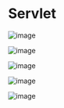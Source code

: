 # Servlet

​![image](image-20240427224855-r83msxr.png)​

​![image](image-20240427230756-im9pphm.png)​

​![image](image-20240427231521-47mosul.png)​

​![image](image-20240427231450-gbqcfue.png)​

​![image](image-20240427231719-nb6jo6r.png)​

‍

‍
